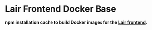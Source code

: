 # Lair Frontend Docker Base

**npm installation cache to build Docker images for the [Lair frontend](https://github.com/AlphaHydrae/lair-frontend).**
